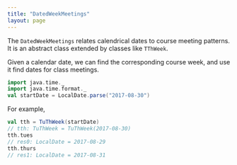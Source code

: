 ```yaml
---
title: "DatedWeekMeetings"
layout: page
---
```



The `DatedWeekMeetings` relates calendrical dates to course meeting patterns.  It is an abstract class extended by classes like `TThWeek`.

Given a calendar date, we can find the corresponding course week, and use it find dates for class meetings.

```scala
import java.time._
import java.time.format._
val startDate = LocalDate.parse("2017-08-30")
```

For example,

```scala
val tth = TuThWeek(startDate)
// tth: TuThWeek = TuThWeek(2017-08-30)
tth.tues
// res0: LocalDate = 2017-08-29
tth.thurs
// res1: LocalDate = 2017-08-31
```
